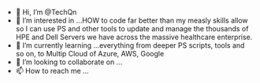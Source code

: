 - 👋 Hi, I’m @TechQn
- 👀 I’m interested in ...HOW to code far better than my measly skills allow so I can use PS and other tools to update and manage the thousands of HPE and Dell Servers we have across the massive healthcare enterprise.
- 🌱 I’m currently learning ...everything from deeper PS scripts, tools and so on, to Multip Cloud of Azure, AWS, Google
- 💞️ I’m looking to collaborate on ...
- 📫 How to reach me ...

<!---
TechQn/TechQn is a ✨ special ✨ repository because its `README.md` (this file) appears on your GitHub profile.
You can click the Preview link to take a look at your changes.
--->
